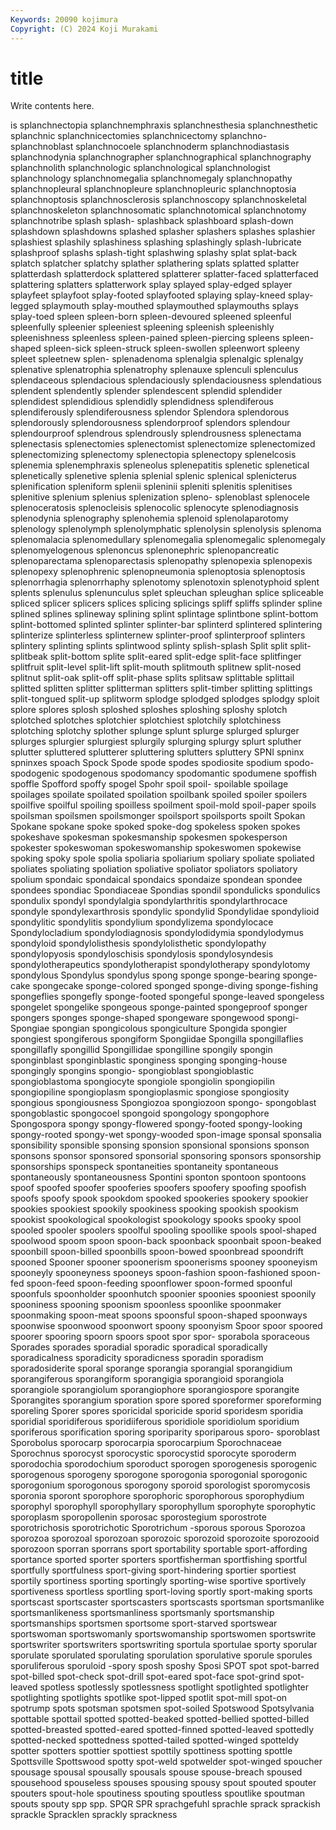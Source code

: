 ```yaml
---
Keywords: 20090 kojimura
Copyright: (C) 2024 Koji Murakami
---
```


# title

Write contents here.



is splanchnectopia splanchnemphraxis splanchnesthesia splanchnesthetic splanchnic splanchnicectomies
splanchnicectomy splanchno- splanchnoblast splanchnocoele splanchnoderm splanchnodiastasis splanchnodynia splanchnographer splanchnographical splanchnography
splanchnolith splanchnologic splanchnological splanchnologist splanchnology splanchnomegalia splanchnomegaly splanchnopathy splanchnopleural splanchnopleure
splanchnopleuric splanchnoptosia splanchnoptosis splanchnosclerosis splanchnoscopy splanchnoskeletal splanchnoskeleton splanchnosomatic splanchnotomical splanchnotomy
splanchnotribe splash splash- splashback splashboard splash-down splashdown splashdowns splashed splasher
splashers splashes splashier splashiest splashily splashiness splashing splashingly splash-lubricate splashproof
splashs splash-tight splashwing splashy splat splat-back splatch splatcher splatchy splather
splathering splats splatted splatter splatterdash splatterdock splattered splatterer splatter-faced splatterfaced
splattering splatters splatterwork splay splayed splay-edged splayer splayfeet splayfoot splay-footed
splayfooted splaying splay-kneed splay-legged splaymouth splay-mouthed splaymouthed splaymouths splays splay-toed
spleen spleen-born spleen-devoured spleened spleenful spleenfully spleenier spleeniest spleening spleenish
spleenishly spleenishness spleenless spleen-pained spleen-piercing spleens spleen-shaped spleen-sick spleen-struck spleen-swollen
spleenwort spleeny spleet spleetnew splen- splenadenoma splenalgia splenalgic splenalgy splenative
splenatrophia splenatrophy splenauxe splenculi splenculus splendaceous splendacious splendaciously splendaciousness splendatious
splendent splendently splender splendescent splendid splendider splendidest splendidious splendidly splendidness
splendiferous splendiferously splendiferousness splendor Splendora splendorous splendorously splendorousness splendorproof splendors
splendour splendourproof splendrous splendrously splendrousness splenectama splenectasis splenectomies splenectomist splenectomize
splenectomized splenectomizing splenectomy splenectopia splenectopy splenelcosis splenemia splenemphraxis spleneolus splenepatitis
splenetic splenetical splenetically splenetive splenia splenial splenic splenical splenicterus splenification
spleniform splenii spleninii spleniti splenitis splenitises splenitive splenium splenius splenization
spleno- splenoblast splenocele splenoceratosis splenocleisis splenocolic splenocyte splenodiagnosis splenodynia splenography
splenohemia splenoid splenolaparotomy splenology splenolymph splenolymphatic splenolysin splenolysis splenoma splenomalacia
splenomedullary splenomegalia splenomegalic splenomegaly splenomyelogenous splenoncus splenonephric splenopancreatic splenoparectama splenoparectasis
splenopathy splenopexia splenopexis splenopexy splenophrenic splenopneumonia splenoptosia splenoptosis splenorrhagia splenorrhaphy
splenotomy splenotoxin splenotyphoid splent splents splenulus splenunculus splet spleuchan spleughan
splice spliceable spliced splicer splicers splices splicing splicings spliff spliffs
splinder spline splined splines splineway splining splint splintage splintbone splint-bottom
splint-bottomed splinted splinter splinter-bar splinterd splintered splintering splinterize splinterless splinternew
splinter-proof splinterproof splinters splintery splinting splints splintwood splinty splish-splash Split
split split- splitbeak split-bottom splite split-eared split-edge split-face splitfinger splitfruit
split-level split-lift split-mouth splitmouth splitnew split-nosed splitnut split-oak split-off split-phase
splits splitsaw splittable splittail splitted splitten splitter splitterman splitters split-timber
splitting splittings split-tongued split-up splitworm splodge splodged splodges splodgy sploit
splore splores splosh sploshed sploshes sploshing sploshy splotch splotched splotches
splotchier splotchiest splotchily splotchiness splotching splotchy splother splunge splunt splurge
splurged splurger splurges splurgier splurgiest splurgily splurging splurgy splurt spluther
splutter spluttered splutterer spluttering splutters spluttery SPNI spninx spninxes spoach
Spock Spode spode spodes spodiosite spodium spodo- spodogenic spodogenous spodomancy
spodomantic spodumene spoffish spoffle Spofford spoffy spogel Spohr spoil spoil-
spoilable spoilage spoilages spoilate spoilated spoilation spoilbank spoiled spoiler spoilers
spoilfive spoilful spoiling spoilless spoilment spoil-mold spoil-paper spoils spoilsman spoilsmen
spoilsmonger spoilsport spoilsports spoilt Spokan Spokane spokane spoke spoked spoke-dog
spokeless spoken spokes spokeshave spokesman spokesmanship spokesmen spokesperson spokester spokeswoman
spokeswomanship spokeswomen spokewise spoking spoky spole spolia spoliaria spoliarium spoliary
spoliate spoliated spoliates spoliating spoliation spoliative spoliator spoliators spoliatory spolium
spondaic spondaical spondaics spondaize spondean spondee spondees spondiac Spondiaceae Spondias
spondil spondulicks spondulics spondulix spondyl spondylalgia spondylarthritis spondylarthrocace spondyle spondylexarthrosis
spondylic spondylid Spondylidae spondylioid spondylitic spondylitis spondylium spondylizema spondylocace Spondylocladium
spondylodiagnosis spondylodidymia spondylodymus spondyloid spondylolisthesis spondylolisthetic spondylopathy spondylopyosis spondyloschisis spondylosis
spondylosyndesis spondylotherapeutics spondylotherapist spondylotherapy spondylotomy spondylous Spondylus spondylus spong sponge
sponge-bearing sponge-cake spongecake sponge-colored sponged sponge-diving sponge-fishing spongeflies spongefly sponge-footed
spongeful sponge-leaved spongeless spongelet spongelike spongeous sponge-painted spongeproof sponger spongers
sponges sponge-shaped spongeware spongewood spongi- Spongiae spongian spongicolous spongiculture Spongida
spongier spongiest spongiferous spongiform Spongiidae Spongilla spongillaflies spongillafly spongillid Spongillidae
spongilline spongily spongin sponginblast sponginblastic sponginess sponging sponging-house spongingly spongins
spongio- spongioblast spongioblastic spongioblastoma spongiocyte spongiole spongiolin spongiopilin spongiopiline spongioplasm
spongioplasmic spongiose spongiosity spongious spongiousness Spongiozoa spongiozoon spongo- spongoblast spongoblastic
spongocoel spongoid spongology spongophore Spongospora spongy spongy-flowered spongy-footed spongy-looking spongy-rooted
spongy-wet spongy-wooded spon-image sponsal sponsalia sponsibility sponsible sponsing sponsion sponsional
sponsions sponson sponsons sponsor sponsored sponsorial sponsoring sponsors sponsorship sponsorships
sponspeck spontaneities spontaneity spontaneous spontaneously spontaneousness Spontini sponton spontoon spontoons
spoof spoofed spoofer spooferies spoofers spoofery spoofing spoofish spoofs spoofy
spook spookdom spooked spookeries spookery spookier spookies spookiest spookily spookiness
spooking spookish spookism spookist spookological spookologist spookology spooks spooky spool
spooled spooler spoolers spoolful spooling spoollike spools spool-shaped spoolwood spoom
spoon spoon-back spoonback spoonbait spoon-beaked spoonbill spoon-billed spoonbills spoon-bowed spoonbread
spoondrift spooned Spooner spooner spoonerism spoonerisms spooney spooneyism spooneyly spooneyness
spooneys spoon-fashion spoon-fashioned spoon-fed spoon-feed spoon-feeding spoonflower spoon-formed spoonful spoonfuls
spoonholder spoonhutch spoonier spoonies spooniest spoonily spooniness spooning spoonism spoonless
spoonlike spoonmaker spoonmaking spoon-meat spoons spoonsful spoon-shaped spoonways spoonwise spoonwood
spoonwort spoony spoonyism Spoor spoor spoored spoorer spooring spoorn spoors
spoot spor spor- sporabola sporaceous Sporades sporades sporadial sporadic sporadical
sporadically sporadicalness sporadicity sporadicness sporadin sporadism sporadosiderite sporal sporange sporangia
sporangial sporangidium sporangiferous sporangiform sporangigia sporangioid sporangiola sporangiole sporangiolum sporangiophore
sporangiospore sporangite Sporangites sporangium sporation spore spored sporeformer sporeforming sporeling
Sporer spores sporicidal sporicide sporid sporidesm sporidia sporidial sporidiferous sporidiiferous
sporidiole sporidiolum sporidium sporiferous sporification sporing sporiparity sporiparous sporo- sporoblast
Sporobolus sporocarp sporocarpia sporocarpium Sporochnaceae Sporochnus sporocyst sporocystic sporocystid sporocyte
sporoderm sporodochia sporodochium sporoduct sporogen sporogenesis sporogenic sporogenous sporogeny sporogone
sporogonia sporogonial sporogonic sporogonium sporogonous sporogony sporoid sporologist sporomycosis sporonia
sporont sporophore sporophoric sporophorous sporophydium sporophyl sporophyll sporophyllary sporophyllum sporophyte
sporophytic sporoplasm sporopollenin sporosac sporostegium sporostrote sporotrichosis sporotrichotic Sporotrichum -sporous
sporous Sporozoa sporozoa sporozoal sporozoan sporozoic sporozoid sporozoite sporozooid sporozoon
sporran sporrans sport sportability sportable sport-affording sportance sported sporter sporters
sportfisherman sportfishing sportful sportfully sportfulness sport-giving sport-hindering sportier sportiest sportily
sportiness sporting sportingly sporting-wise sportive sportively sportiveness sportless sportling sport-loving
sportly sport-making sports sportscast sportscaster sportscasters sportscasts sportsman sportsmanlike sportsmanlikeness
sportsmanliness sportsmanly sportsmanship sportsmanships sportsmen sportsome sport-starved sportswear sportswoman sportswomanly
sportswomanship sportswomen sportswrite sportswriter sportswriters sportswriting sportula sportulae sporty sporular
sporulate sporulated sporulating sporulation sporulative sporule sporules sporuliferous sporuloid -spory
sposh sposhy Sposi SPOT spot spot-barred spot-billed spot-check spot-drill spot-eared
spot-face spot-grind spot-leaved spotless spotlessly spotlessness spotlight spotlighted spotlighter spotlighting
spotlights spotlike spot-lipped spotlit spot-mill spot-on spotrump spots spotsman spotsmen
spot-soiled Spotswood Spotsylvania spottable spottail spotted spotted-beaked spotted-bellied spotted-billed spotted-breasted
spotted-eared spotted-finned spotted-leaved spottedly spotted-necked spottedness spotted-tailed spotted-winged spotteldy spotter
spotters spottier spottiest spottily spottiness spotting spottle Spottsville Spottswood spotty
spot-weld spotwelder spot-winged spoucher spousage spousal spousally spousals spouse spouse-breach
spoused spousehood spouseless spouses spousing spousy spout spouted spouter spouters
spout-hole spoutiness spouting spoutless spoutlike spoutman spouts spouty spp spp.
SPQR SPR sprachgefuhl sprachle sprack sprackish sprackle Spracklen sprackly sprackness
